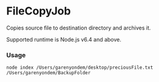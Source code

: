 # FileCopyJob
Copies source file to destination directory and archives it.

Supported runtime is Node.js v6.4 and above.

### Usage
```
node index /Users/garenyondem/desktop/preciousFile.txt /Users/garenyondem/BackupFolder
```
